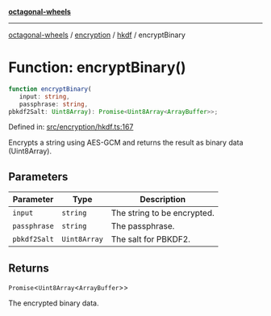 [**octagonal-wheels**](../../../README.md)

***

[octagonal-wheels](../../../modules.md) / [encryption](../../README.md) / [hkdf](../README.md) / encryptBinary

# Function: encryptBinary()

```ts
function encryptBinary(
   input: string, 
   passphrase: string, 
pbkdf2Salt: Uint8Array): Promise<Uint8Array<ArrayBuffer>>;
```

Defined in: [src/encryption/hkdf.ts:167](https://github.com/vrtmrz/octagonal-wheels/blob/main/src/encryption/hkdf.ts#L167)

Encrypts a string using AES-GCM and returns the result as binary data (Uint8Array).

## Parameters

| Parameter | Type | Description |
| ------ | ------ | ------ |
| `input` | `string` | The string to be encrypted. |
| `passphrase` | `string` | The passphrase. |
| `pbkdf2Salt` | `Uint8Array` | The salt for PBKDF2. |

## Returns

`Promise`\<`Uint8Array`\<`ArrayBuffer`\>\>

The encrypted binary data.
